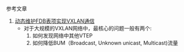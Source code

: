 参考文章

1. [动态维护FDB表项实现VXLAN通信](http://just4coding.com/2020/04/20/vxlan-fdb/)
    - 对于大规模的VXLAN网络中，最核心的问题一般有两个:
        1. 如何发现网络中其他VTEP
        2. 如何降低BUM（Broadcast, Unknown unicast, Multicast)流量

